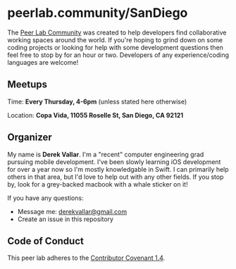 # peerlab.community/SanDiego

The [Peer Lab Community](https://peerlab.community/) was created to help developers find collaborative working spaces around the world. If you're hoping to grind down on some coding projects or looking for help with some development questions then feel free to stop by for an hour or two. Developers of any experience/coding languages are welcome!

## Meetups
Time: **Every Thursday, 4-6pm** (unless stated here otherwise)

Location: **Copa Vida, 11055 Roselle St, San Diego, CA 92121**

## Organizer

My name is **Derek Vallar**. I'm a "recent" computer engineering grad pursuing mobile development. I've been slowly learning iOS development for over a year now so I'm mostly knowledgable in Swift. I can primarily help others in that area, but I'd love to help out with any other fields. If you stop by, look for a grey-backed macbook with a whale sticker on it!

If you have any questions:

- Message me: derekvallar@gmail.com
- Create an issue in this repository

## Code of Conduct

This peer lab adheres to the [Contributor Covenant 1.4](https://www.contributor-covenant.org/version/1/4/code-of-conduct).